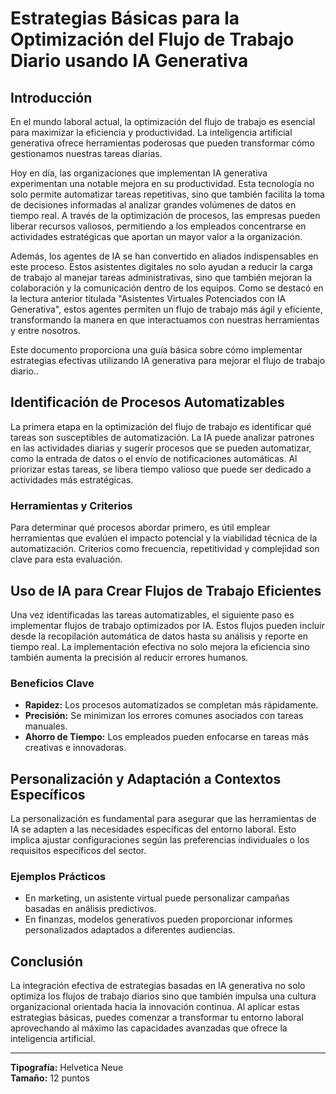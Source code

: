 # Estrategias Básicas para la Optimización del Flujo de Trabajo Diario usando IA Generativa

## Introducción

En el mundo laboral actual, la optimización del flujo de trabajo es esencial para maximizar la eficiencia y productividad. La inteligencia artificial generativa ofrece herramientas poderosas que pueden transformar cómo gestionamos nuestras tareas diarias.

Hoy en día, las organizaciones que implementan IA generativa experimentan una notable mejora en su productividad. Esta tecnología no solo permite automatizar tareas repetitivas, sino que también facilita la toma de decisiones informadas al analizar grandes volúmenes de datos en tiempo real. A través de la optimización de procesos, las empresas pueden liberar recursos valiosos, permitiendo a los empleados concentrarse en actividades estratégicas que aportan un mayor valor a la organización.

Además, los agentes de IA se han convertido en aliados indispensables en este proceso. Estos asistentes digitales no solo ayudan a reducir la carga de trabajo al manejar tareas administrativas, sino que también mejoran la colaboración y la comunicación dentro de los equipos. Como se destacó en la lectura anterior titulada "Asistentes Virtuales Potenciados con IA Generativa", estos agentes permiten un flujo de trabajo más ágil y eficiente, transformando la manera en que interactuamos con nuestras herramientas y entre nosotros.

Este documento proporciona una guía básica sobre cómo implementar estrategias efectivas utilizando IA generativa para mejorar el flujo de trabajo diario..

## Identificación de Procesos Automatizables

La primera etapa en la optimización del flujo de trabajo es identificar qué tareas son susceptibles de automatización. La IA puede analizar patrones en las actividades diarias y sugerir procesos que se pueden automatizar, como la entrada de datos o el envío de notificaciones automáticas. Al priorizar estas tareas, se libera tiempo valioso que puede ser dedicado a actividades más estratégicas.

### Herramientas y Criterios

Para determinar qué procesos abordar primero, es útil emplear herramientas que evalúen el impacto potencial y la viabilidad técnica de la automatización. Criterios como frecuencia, repetitividad y complejidad son clave para esta evaluación.

## Uso de IA para Crear Flujos de Trabajo Eficientes

Una vez identificadas las tareas automatizables, el siguiente paso es implementar flujos de trabajo optimizados por IA. Estos flujos pueden incluir desde la recopilación automática de datos hasta su análisis y reporte en tiempo real. La implementación efectiva no solo mejora la eficiencia sino también aumenta la precisión al reducir errores humanos.

### Beneficios Clave

- **Rapidez:** Los procesos automatizados se completan más rápidamente.
- **Precisión:** Se minimizan los errores comunes asociados con tareas manuales.
- **Ahorro de Tiempo:** Los empleados pueden enfocarse en tareas más creativas e innovadoras.

## Personalización y Adaptación a Contextos Específicos

La personalización es fundamental para asegurar que las herramientas de IA se adapten a las necesidades específicas del entorno laboral. Esto implica ajustar configuraciones según las preferencias individuales o los requisitos específicos del sector.

### Ejemplos Prácticos

- En marketing, un asistente virtual puede personalizar campañas basadas en análisis predictivos.
- En finanzas, modelos generativos pueden proporcionar informes personalizados adaptados a diferentes audiencias.

## Conclusión

La integración efectiva de estrategias basadas en IA generativa no solo optimiza los flujos de trabajo diarios sino que también impulsa una cultura organizacional orientada hacia la innovación continua. Al aplicar estas estrategias básicas, puedes comenzar a transformar tu entorno laboral aprovechando al máximo las capacidades avanzadas que ofrece la inteligencia artificial.

---

**Tipografía:** Helvetica Neue  
**Tamaño:** 12 puntos
